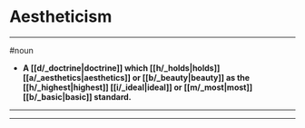 # Aestheticism
---
#noun
- **A [[d/_doctrine|doctrine]] which [[h/_holds|holds]] [[a/_aesthetics|aesthetics]] or [[b/_beauty|beauty]] as the [[h/_highest|highest]] [[i/_ideal|ideal]] or [[m/_most|most]] [[b/_basic|basic]] standard.**
---
---
